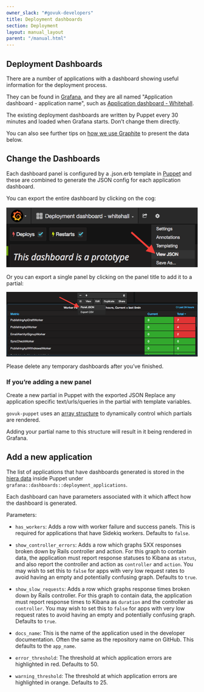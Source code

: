 ```yaml
---
owner_slack: "#govuk-developers"
title: Deployment dashboards
section: Deployment
layout: manual_layout
parent: "/manual.html"
---
```


## Deployment Dashboards

There are a number of applications with a dashboard showing useful information for the deployment process.

They can be found in [Grafana](tools.html#grafana), and they are all named "Application dashboard - application name", such as [Application dashboard - Whitehall][whitehall-dashboard].

The existing deployment dashboards are written by Puppet every 30 minutes and loaded when Grafana starts. Don’t change them directly.

You can also see further tips on [how we use Graphite][graphite-dashboards] to present the data below.

## Change the Dashboards

Each dashboard panel is configured by a .json.erb template in [Puppet][application_dashboard_panels] and these are combined to generate the JSON config for each application dashboard.

You can export the entire dashboard by clicking on the cog:

![Dashboard JSON](images/deployment_dashboards/view_json.png)

Or you can export a single panel by clicking on the panel title to add it to a partial:

![Panel JSON](images/deployment_dashboards/panel_json.png)

Please delete any temporary dashboards after you’ve finished.

### If you’re adding a new panel

Create a new partial in Puppet with the exported JSON
Replace any application specific text/urls/queries in the partial with template variables.

`govuk-puppet` uses an [array structure](https://github.com/alphagov/govuk-puppet/blob/master/modules/grafana/manifests/dashboards.pp) to dynamically control which partials are rendered.

Adding your partial name to this structure will result in it being rendered in Grafana.

## Add a new application

The list of applications that have dashboards generated is stored in the [hiera data](https://github.com/alphagov/govuk-puppet/blob/master/hieradata/common.yaml) inside Puppet under `grafana::dashboards::deployment_applications`.

Each dashboard can have parameters associated with it which affect how the dashboard is generated.

Parameters:

- `has_workers`: Adds a row with worker failure and success panels. This is required for applications that have Sidekiq workers. Defaults to `false`.

- `show_controller_errors`: Adds a row which graphs 5XX responses broken down by Rails controller and action. For this graph to contain data, the application must report response statuses to Kibana as `status`, and also report the controller and action as `controller` and `action`. You may wish to set this to `false` for apps with very low request rates to avoid having an empty and potentially confusing graph. Defaults to `true`.

- `show_slow_requests`: Adds a row which graphs response times broken down by Rails controller. For this graph to contain data, the application must report response times to Kibana as `duration` and the controller as `controller`. You may wish to set this to `false` for apps with very low request rates to avoid having an empty and potentially confusing graph. Defaults to `true`.

- `docs_name`: This is the name of the application used in the developer documentation. Often the same as the repository name on GitHub. This defaults to the `app_name`.

- `error_threshold`: The threshold at which application errors are highlighted in red. Defaults to 50.

- `warning_threshold`: The threshold at which application errors are highlighted in orange. Defaults to 25.

[application_dashboard_panels]: https://github.com/alphagov/govuk-puppet/tree/master/modules/grafana/templates/dashboards/application_dashboard_panels

[whitehall-dashboard]: https://grafana.publishing.service.gov.uk/dashboard/file/whitehall.json
[graphite-dashboards]: graphite-and-deployment-dashboards.html
[events]: http://graphite.readthedocs.io/en/latest/events.html
[add-dashboard]: add-deployment-dashboard.html
